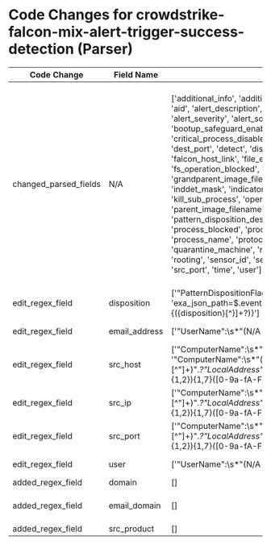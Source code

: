 # Code Changes for crowdstrike-falcon-mix-alert-trigger-success-detection (Parser)

| Code Change | Field Name | Before | After |
|-------------|------------|--------|-------|
| changed_parsed_fields | N/A | ['additional_info', 'additional_info_1', 'additional_info_2', 'aid', 'alert_description', 'alert_id', 'alert_name', 'alert_severity', 'alert_source', 'alert_type', 'bootup_safeguard_enabled', 'cid', 'critical_process_disabled', 'dest_host', 'dest_ip', 'dest_port', 'detect', 'disposition', 'email_address', 'falcon_host_link', 'file_ext', 'file_name', 'file_path', 'fs_operation_blocked', 'grandparent_command_line', 'grandparent_image_filename', 'hash_md5', 'hash_sha256', 'inddet_mask', 'indicator', 'ioc', 'kill_parent', 'kill_process', 'kill_sub_process', 'operation_blocked', 'parent_image_filename', 'parent_process_command_line', 'pattern_disposition_description', 'policy_disabled', 'process_blocked', 'process_command_line', 'process_name', 'protocol', 'quarantine_file', 'quarantine_machine', 'registry_operation_blocked', 'rooting', 'sensor_id', 'sensor_only', 'src_host', 'src_ip', 'src_port', 'time', 'user'] | ['additional_info', 'additional_info_1', 'additional_info_2', 'aid', 'alert_description', 'alert_id', 'alert_name', 'alert_severity', 'alert_source', 'alert_type', 'bootup_safeguard_enabled', 'cid', 'critical_process_disabled', 'dest_host', 'dest_ip', 'dest_port', 'detect', 'disposition', 'domain', 'email_address', 'email_domain', 'falcon_host_link', 'file_ext', 'file_name', 'file_path', 'fs_operation_blocked', 'grandparent_command_line', 'grandparent_image_filename', 'hash_md5', 'hash_sha256', 'inddet_mask', 'indicator', 'ioc', 'kill_parent', 'kill_process', 'kill_sub_process', 'operation_blocked', 'parent_image_filename', 'parent_process_command_line', 'pattern_disposition_description', 'policy_disabled', 'process_blocked', 'process_command_line', 'process_name', 'protocol', 'quarantine_file', 'quarantine_machine', 'registry_operation_blocked', 'rooting', 'sensor_id', 'sensor_only', 'src_host', 'src_ip', 'src_port', 'src_product', 'time', 'user'] |
| edit_regex_field | disposition | ['"PatternDispositionFlags":\{({disposition}[^\}]+?)\}', 'exa_json_path=$.event.PatternDispositionFlags,exa_regex=\{({disposition}[^\}]+?)\}'] | ['"PatternDispositionFlags":\{({disposition}[^\}]+?)\}', 'exa_json_path=$..PatternDispositionFlags,exa_regex=\{({disposition}[^\}]+?)\}'] |
| edit_regex_field | email_address | ['"UserName":\s*"(N/A|({email_address}([A-Za-z0-9]+[!#$%&\'+-\/=?^_`~])*[A-Za-z0-9]+@[^\]\s"\\,\|]+\.[^\]\s"\\,\|]+)|({user}[\w\.\-\!\#\^\~]{1,40}\$?))"', 'exa_json_path=$.event.UserName,exa_regex=(N/A|({email_address}([A-Za-z0-9]+[!#$%&\'+-\/=?^_`~])*[A-Za-z0-9]+@[^\]\s"\\,\|]+\.[^\]\s"\\,\|]+)|({user}[\w\.\-\!\#\^\~]{1,40}\$?))'] | ['"SourceAccountName":"(({email_address}([A-Za-z0-9]+[!#$%&\'+\/=?^_`~.\-])*[A-Za-z0-9]+@({email_domain}[^\]\s"\\,;\|]+\.[^\]\s"\\,;\|]+))|({user}[\w\.\-\!\#\^\~]{1,40}\$?))"', '"UserName":\s*"(N/A|({email_address}([A-Za-z0-9]+[!#$%&\'+-\/=?^_`~])*[A-Za-z0-9]+@[^\]\s"\\,\|]+\.[^\]\s"\\,\|]+)|({user}[\w\.\-\!\#\^\~]{1,40}\$?))"', 'exa_json_path=$..UserName,exa_regex=(N/A|({email_address}([A-Za-z0-9]+[!#$%&\'+-\/=?^_`~])*[A-Za-z0-9]+@[^\]\s"\\,\|]+\.[^\]\s"\\,\|]+)|({user}[\w\.\-\!\#\^\~]{1,40}\$?))', 'exa_json_path=$.SourceAccountName,exa_regex=(({email_address}([A-Za-z0-9]+[!#$%&\'+\/=?^_`~.\-])*[A-Za-z0-9]+@({email_domain}[^\]\s"\\,;\|]+\.[^\]\s"\\,;\|]+))|({user}[\w\.\-\!\#\^\~]{1,40}\$?))'] |
| edit_regex_field | src_host | ['"ComputerName":\s*"({src_host}[^"]+)', '"ComputerName":\s*"({src_host}[^"]+)".*?"LocalAddress":\s*"({src_ip}((([0-9a-fA-F.]{0,4}):{1,2}){1,7}([0-9a-fA-F]){0,4})|(((25[0-5]|(2[0-4]|1\d|[0-9]|)\d)\.?\b){4}))(:({src_port}\d+))?","LocalPort":\s*({=src_port}\d+),"RemoteAddress":\s*"({dest_ip}((([0-9a-fA-F.]{0,4}):{1,2}){1,7}([0-9a-fA-F]){0,4})|(((25[0-5]|(2[0-4]|1\d|[0-9]|)\d)\.?\b){4}))(:({dest_port}\d+))?","RemotePort":\s*({=dest_port}\d+),"ConnectionDirection":\s*0', '"Hostname":\s*"({src_host}[\w\-\.]+)', 'exa_regex="ComputerName":\s*"({src_host}[^"]+)".*?"LocalAddress":\s*"({src_ip}((([0-9a-fA-F.]{0,4}):{1,2}){1,7}([0-9a-fA-F]){0,4})|(((25[0-5]|(2[0-4]|1\d|[0-9]|)\d)\.?\b){4}))(:({src_port}\d+))?","LocalPort":\s*({=src_port}\d+),"RemoteAddress":\s*"({dest_ip}((([0-9a-fA-F.]{0,4}):{1,2}){1,7}([0-9a-fA-F]){0,4})|(((25[0-5]|(2[0-4]|1\d|[0-9]|)\d)\.?\b){4}))(:({dest_port}\d+))?","RemotePort":\s*({=dest_port}\d+),"ConnectionDirection":\s*0'] | ['"ComputerName":\s*"({src_host}[^"]+)', '"ComputerName":\s*"({src_host}[^"]+)".*?"LocalAddress":\s*"({src_ip}((([0-9a-fA-F.]{0,4}):{1,2}){1,7}([0-9a-fA-F]){0,4})|(((25[0-5]|(2[0-4]|1\d|[0-9]|)\d)\.?\b){4}))(:({src_port}\d+))?","LocalPort":\s*({=src_port}\d+),"RemoteAddress":\s*"({dest_ip}((([0-9a-fA-F.]{0,4}):{1,2}){1,7}([0-9a-fA-F]){0,4})|(((25[0-5]|(2[0-4]|1\d|[0-9]|)\d)\.?\b){4}))(:({dest_port}\d+))?","RemotePort":\s*({=dest_port}\d+),"ConnectionDirection":\s*0', '"Hostname":\s*"({src_host}[\w\-\.]+)', '"SourceEndpointHostName":"({src_host}[^"]+)"', 'exa_regex="ComputerName":\s*"({src_host}[^"]+)".*?"LocalAddress":\s*"({src_ip}((([0-9a-fA-F.]{0,4}):{1,2}){1,7}([0-9a-fA-F]){0,4})|(((25[0-5]|(2[0-4]|1\d|[0-9]|)\d)\.?\b){4}))(:({src_port}\d+))?","LocalPort":\s*({=src_port}\d+),"RemoteAddress":\s*"({dest_ip}((([0-9a-fA-F.]{0,4}):{1,2}){1,7}([0-9a-fA-F]){0,4})|(((25[0-5]|(2[0-4]|1\d|[0-9]|)\d)\.?\b){4}))(:({dest_port}\d+))?","RemotePort":\s*({=dest_port}\d+),"ConnectionDirection":\s*0'] |
| edit_regex_field | src_ip | ['"ComputerName":\s*"({dest_host}[^"]+)".*?"LocalAddress":\s*"({dest_ip}((([0-9a-fA-F.]{0,4}):{1,2}){1,7}([0-9a-fA-F]){0,4})|(((25[0-5]|(2[0-4]|1\d|[0-9]|)\d)\.?\b){4}))(:({dest_port}\d+))?","LocalPort":\s*({=dest_port}\d+),"RemoteAddress":\s*"({src_ip}((([0-9a-fA-F.]{0,4}):{1,2}){1,7}([0-9a-fA-F]){0,4})|(((25[0-5]|(2[0-4]|1\d|[0-9]|)\d)\.?\b){4}))(:({src_port}\d+))?","RemotePort":\s*({=src_port}\d+),"ConnectionDirection":\s*1', '"ComputerName":\s*"({src_host}[^"]+)".*?"LocalAddress":\s*"({src_ip}((([0-9a-fA-F.]{0,4}):{1,2}){1,7}([0-9a-fA-F]){0,4})|(((25[0-5]|(2[0-4]|1\d|[0-9]|)\d)\.?\b){4}))(:({src_port}\d+))?","LocalPort":\s*({=src_port}\d+),"RemoteAddress":\s*"({dest_ip}((([0-9a-fA-F.]{0,4}):{1,2}){1,7}([0-9a-fA-F]){0,4})|(((25[0-5]|(2[0-4]|1\d|[0-9]|)\d)\.?\b){4}))(:({dest_port}\d+))?","RemotePort":\s*({=dest_port}\d+),"ConnectionDirection":\s*0', '"LocalAddressIP(4|6)":"({src_ip}((([0-9a-fA-F.]{0,4}):{1,2}){1,7}([0-9a-fA-F]){0,4})|(((25[0-5]|(2[0-4]|1\d|[0-9]|)\d)\.?\b){4}))",.+?"LocalPort":"({src_port}\d+)".+?"ConnectionDirection":"0"', '"LocalIP":\s*"({src_ip}((([0-9a-fA-F.]{0,4}):{1,2}){1,7}([0-9a-fA-F]){0,4})|(((25[0-5]|(2[0-4]|1\d|[0-9]|)\d)\.?\b){4}))(:({src_port}\d+))?', '"RemoteAddressIP(4|6)":"({src_ip}((([0-9a-fA-F.]{0,4}):{1,2}){1,7}([0-9a-fA-F]){0,4})|(((25[0-5]|(2[0-4]|1\d|[0-9]|)\d)\.?\b){4}))",.+?"RemotePort":"({src_port}\d+)".+?"ConnectionDirection":"1"', 'exa_json_path=$.event.LocalIP,exa_regex=({src_ip}((([0-9a-fA-F.]{0,4}):{1,2}){1,7}([0-9a-fA-F]){0,4})|(((25[0-5]|(2[0-4]|1\d|[0-9]|)\d)\.?\b){4}))(:({src_port}\d+))?', 'exa_regex="ComputerName":\s*"({dest_host}[^"]+)".*?"LocalAddress":\s*"({dest_ip}((([0-9a-fA-F.]{0,4}):{1,2}){1,7}([0-9a-fA-F]){0,4})|(((25[0-5]|(2[0-4]|1\d|[0-9]|)\d)\.?\b){4}))(:({dest_port}\d+))?","LocalPort":\s*({=dest_port}\d+),"RemoteAddress":\s*"({src_ip}((([0-9a-fA-F.]{0,4}):{1,2}){1,7}([0-9a-fA-F]){0,4})|(((25[0-5]|(2[0-4]|1\d|[0-9]|)\d)\.?\b){4}))(:({src_port}\d+))?","RemotePort":\s*({=src_port}\d+),"ConnectionDirection":\s*1', 'exa_regex="ComputerName":\s*"({src_host}[^"]+)".*?"LocalAddress":\s*"({src_ip}((([0-9a-fA-F.]{0,4}):{1,2}){1,7}([0-9a-fA-F]){0,4})|(((25[0-5]|(2[0-4]|1\d|[0-9]|)\d)\.?\b){4}))(:({src_port}\d+))?","LocalPort":\s*({=src_port}\d+),"RemoteAddress":\s*"({dest_ip}((([0-9a-fA-F.]{0,4}):{1,2}){1,7}([0-9a-fA-F]){0,4})|(((25[0-5]|(2[0-4]|1\d|[0-9]|)\d)\.?\b){4}))(:({dest_port}\d+))?","RemotePort":\s*({=dest_port}\d+),"ConnectionDirection":\s*0', 'exa_regex="LocalAddressIP(4|6)":"({src_ip}((([0-9a-fA-F.]{0,4}):{1,2}){1,7}([0-9a-fA-F]){0,4})|(((25[0-5]|(2[0-4]|1\d|[0-9]|)\d)\.?\b){4}))",.+?"LocalPort":"({src_port}\d+)".+?"ConnectionDirection":"0"', 'exa_regex="RemoteAddressIP(4|6)":"({src_ip}((([0-9a-fA-F.]{0,4}):{1,2}){1,7}([0-9a-fA-F]){0,4})|(((25[0-5]|(2[0-4]|1\d|[0-9]|)\d)\.?\b){4}))",.+?"RemotePort":"({src_port}\d+)".+?"ConnectionDirection":"1"'] | ['"ComputerName":\s*"({dest_host}[^"]+)".*?"LocalAddress":\s*"({dest_ip}((([0-9a-fA-F.]{0,4}):{1,2}){1,7}([0-9a-fA-F]){0,4})|(((25[0-5]|(2[0-4]|1\d|[0-9]|)\d)\.?\b){4}))(:({dest_port}\d+))?","LocalPort":\s*({=dest_port}\d+),"RemoteAddress":\s*"({src_ip}((([0-9a-fA-F.]{0,4}):{1,2}){1,7}([0-9a-fA-F]){0,4})|(((25[0-5]|(2[0-4]|1\d|[0-9]|)\d)\.?\b){4}))(:({src_port}\d+))?","RemotePort":\s*({=src_port}\d+),"ConnectionDirection":\s*1', '"ComputerName":\s*"({src_host}[^"]+)".*?"LocalAddress":\s*"({src_ip}((([0-9a-fA-F.]{0,4}):{1,2}){1,7}([0-9a-fA-F]){0,4})|(((25[0-5]|(2[0-4]|1\d|[0-9]|)\d)\.?\b){4}))(:({src_port}\d+))?","LocalPort":\s*({=src_port}\d+),"RemoteAddress":\s*"({dest_ip}((([0-9a-fA-F.]{0,4}):{1,2}){1,7}([0-9a-fA-F]){0,4})|(((25[0-5]|(2[0-4]|1\d|[0-9]|)\d)\.?\b){4}))(:({dest_port}\d+))?","RemotePort":\s*({=dest_port}\d+),"ConnectionDirection":\s*0', '"LocalAddressIP(4|6)":"({src_ip}((([0-9a-fA-F.]{0,4}):{1,2}){1,7}([0-9a-fA-F]){0,4})|(((25[0-5]|(2[0-4]|1\d|[0-9]|)\d)\.?\b){4}))",.+?"LocalPort":"({src_port}\d+)".+?"ConnectionDirection":"0"', '"LocalIP":\s*"({src_ip}((([0-9a-fA-F.]{0,4}):{1,2}){1,7}([0-9a-fA-F]){0,4})|(((25[0-5]|(2[0-4]|1\d|[0-9]|)\d)\.?\b){4}))(:({src_port}\d+))?', '"RemoteAddressIP(4|6)":"({src_ip}((([0-9a-fA-F.]{0,4}):{1,2}){1,7}([0-9a-fA-F]){0,4})|(((25[0-5]|(2[0-4]|1\d|[0-9]|)\d)\.?\b){4}))",.+?"RemotePort":"({src_port}\d+)".+?"ConnectionDirection":"1"', '"SourceEndpointIpAddress":"({src_ip}((([0-9a-fA-F.]{0,4}):{1,2}){1,7}([0-9a-fA-F]){0,4})|(((25[0-5]|(2[0-4]|1\d|[0-9]|)\d)\.?\b){4}))(:({src_port}\d+))?"', 'exa_json_path=$..LocalIP,exa_regex=({src_ip}((([0-9a-fA-F.]{0,4}):{1,2}){1,7}([0-9a-fA-F]){0,4})|(((25[0-5]|(2[0-4]|1\d|[0-9]|)\d)\.?\b){4}))(:({src_port}\d+))?', 'exa_json_path=$.event.SourceEndpointIpAddress,exa_regex=({src_ip}((([0-9a-fA-F.]{0,4}):{1,2}){1,7}([0-9a-fA-F]){0,4})|(((25[0-5]|(2[0-4]|1\d|[0-9]|)\d)\.?\b){4}))(:({src_port}\d+))?', 'exa_regex="ComputerName":\s*"({dest_host}[^"]+)".*?"LocalAddress":\s*"({dest_ip}((([0-9a-fA-F.]{0,4}):{1,2}){1,7}([0-9a-fA-F]){0,4})|(((25[0-5]|(2[0-4]|1\d|[0-9]|)\d)\.?\b){4}))(:({dest_port}\d+))?","LocalPort":\s*({=dest_port}\d+),"RemoteAddress":\s*"({src_ip}((([0-9a-fA-F.]{0,4}):{1,2}){1,7}([0-9a-fA-F]){0,4})|(((25[0-5]|(2[0-4]|1\d|[0-9]|)\d)\.?\b){4}))(:({src_port}\d+))?","RemotePort":\s*({=src_port}\d+),"ConnectionDirection":\s*1', 'exa_regex="ComputerName":\s*"({src_host}[^"]+)".*?"LocalAddress":\s*"({src_ip}((([0-9a-fA-F.]{0,4}):{1,2}){1,7}([0-9a-fA-F]){0,4})|(((25[0-5]|(2[0-4]|1\d|[0-9]|)\d)\.?\b){4}))(:({src_port}\d+))?","LocalPort":\s*({=src_port}\d+),"RemoteAddress":\s*"({dest_ip}((([0-9a-fA-F.]{0,4}):{1,2}){1,7}([0-9a-fA-F]){0,4})|(((25[0-5]|(2[0-4]|1\d|[0-9]|)\d)\.?\b){4}))(:({dest_port}\d+))?","RemotePort":\s*({=dest_port}\d+),"ConnectionDirection":\s*0', 'exa_regex="LocalAddressIP(4|6)":"({src_ip}((([0-9a-fA-F.]{0,4}):{1,2}){1,7}([0-9a-fA-F]){0,4})|(((25[0-5]|(2[0-4]|1\d|[0-9]|)\d)\.?\b){4}))",.+?"LocalPort":"({src_port}\d+)".+?"ConnectionDirection":"0"', 'exa_regex="RemoteAddressIP(4|6)":"({src_ip}((([0-9a-fA-F.]{0,4}):{1,2}){1,7}([0-9a-fA-F]){0,4})|(((25[0-5]|(2[0-4]|1\d|[0-9]|)\d)\.?\b){4}))",.+?"RemotePort":"({src_port}\d+)".+?"ConnectionDirection":"1"'] |
| edit_regex_field | src_port | ['"ComputerName":\s*"({dest_host}[^"]+)".*?"LocalAddress":\s*"({dest_ip}((([0-9a-fA-F.]{0,4}):{1,2}){1,7}([0-9a-fA-F]){0,4})|(((25[0-5]|(2[0-4]|1\d|[0-9]|)\d)\.?\b){4}))(:({dest_port}\d+))?","LocalPort":\s*({=dest_port}\d+),"RemoteAddress":\s*"({src_ip}((([0-9a-fA-F.]{0,4}):{1,2}){1,7}([0-9a-fA-F]){0,4})|(((25[0-5]|(2[0-4]|1\d|[0-9]|)\d)\.?\b){4}))(:({src_port}\d+))?","RemotePort":\s*({=src_port}\d+),"ConnectionDirection":\s*1', '"ComputerName":\s*"({src_host}[^"]+)".*?"LocalAddress":\s*"({src_ip}((([0-9a-fA-F.]{0,4}):{1,2}){1,7}([0-9a-fA-F]){0,4})|(((25[0-5]|(2[0-4]|1\d|[0-9]|)\d)\.?\b){4}))(:({src_port}\d+))?","LocalPort":\s*({=src_port}\d+),"RemoteAddress":\s*"({dest_ip}((([0-9a-fA-F.]{0,4}):{1,2}){1,7}([0-9a-fA-F]){0,4})|(((25[0-5]|(2[0-4]|1\d|[0-9]|)\d)\.?\b){4}))(:({dest_port}\d+))?","RemotePort":\s*({=dest_port}\d+),"ConnectionDirection":\s*0', '"LocalAddressIP(4|6)":"({src_ip}((([0-9a-fA-F.]{0,4}):{1,2}){1,7}([0-9a-fA-F]){0,4})|(((25[0-5]|(2[0-4]|1\d|[0-9]|)\d)\.?\b){4}))",.+?"LocalPort":"({src_port}\d+)".+?"ConnectionDirection":"0"', '"LocalIP":\s*"({src_ip}((([0-9a-fA-F.]{0,4}):{1,2}){1,7}([0-9a-fA-F]){0,4})|(((25[0-5]|(2[0-4]|1\d|[0-9]|)\d)\.?\b){4}))(:({src_port}\d+))?', '"RemoteAddressIP(4|6)":"({src_ip}((([0-9a-fA-F.]{0,4}):{1,2}){1,7}([0-9a-fA-F]){0,4})|(((25[0-5]|(2[0-4]|1\d|[0-9]|)\d)\.?\b){4}))",.+?"RemotePort":"({src_port}\d+)".+?"ConnectionDirection":"1"', 'exa_json_path=$.event.LocalIP,exa_regex=({src_ip}((([0-9a-fA-F.]{0,4}):{1,2}){1,7}([0-9a-fA-F]){0,4})|(((25[0-5]|(2[0-4]|1\d|[0-9]|)\d)\.?\b){4}))(:({src_port}\d+))?', 'exa_regex="ComputerName":\s*"({dest_host}[^"]+)".*?"LocalAddress":\s*"({dest_ip}((([0-9a-fA-F.]{0,4}):{1,2}){1,7}([0-9a-fA-F]){0,4})|(((25[0-5]|(2[0-4]|1\d|[0-9]|)\d)\.?\b){4}))(:({dest_port}\d+))?","LocalPort":\s*({=dest_port}\d+),"RemoteAddress":\s*"({src_ip}((([0-9a-fA-F.]{0,4}):{1,2}){1,7}([0-9a-fA-F]){0,4})|(((25[0-5]|(2[0-4]|1\d|[0-9]|)\d)\.?\b){4}))(:({src_port}\d+))?","RemotePort":\s*({=src_port}\d+),"ConnectionDirection":\s*1', 'exa_regex="ComputerName":\s*"({src_host}[^"]+)".*?"LocalAddress":\s*"({src_ip}((([0-9a-fA-F.]{0,4}):{1,2}){1,7}([0-9a-fA-F]){0,4})|(((25[0-5]|(2[0-4]|1\d|[0-9]|)\d)\.?\b){4}))(:({src_port}\d+))?","LocalPort":\s*({=src_port}\d+),"RemoteAddress":\s*"({dest_ip}((([0-9a-fA-F.]{0,4}):{1,2}){1,7}([0-9a-fA-F]){0,4})|(((25[0-5]|(2[0-4]|1\d|[0-9]|)\d)\.?\b){4}))(:({dest_port}\d+))?","RemotePort":\s*({=dest_port}\d+),"ConnectionDirection":\s*0', 'exa_regex="LocalAddressIP(4|6)":"({src_ip}((([0-9a-fA-F.]{0,4}):{1,2}){1,7}([0-9a-fA-F]){0,4})|(((25[0-5]|(2[0-4]|1\d|[0-9]|)\d)\.?\b){4}))",.+?"LocalPort":"({src_port}\d+)".+?"ConnectionDirection":"0"', 'exa_regex="RemoteAddressIP(4|6)":"({src_ip}((([0-9a-fA-F.]{0,4}):{1,2}){1,7}([0-9a-fA-F]){0,4})|(((25[0-5]|(2[0-4]|1\d|[0-9]|)\d)\.?\b){4}))",.+?"RemotePort":"({src_port}\d+)".+?"ConnectionDirection":"1"'] | ['"ComputerName":\s*"({dest_host}[^"]+)".*?"LocalAddress":\s*"({dest_ip}((([0-9a-fA-F.]{0,4}):{1,2}){1,7}([0-9a-fA-F]){0,4})|(((25[0-5]|(2[0-4]|1\d|[0-9]|)\d)\.?\b){4}))(:({dest_port}\d+))?","LocalPort":\s*({=dest_port}\d+),"RemoteAddress":\s*"({src_ip}((([0-9a-fA-F.]{0,4}):{1,2}){1,7}([0-9a-fA-F]){0,4})|(((25[0-5]|(2[0-4]|1\d|[0-9]|)\d)\.?\b){4}))(:({src_port}\d+))?","RemotePort":\s*({=src_port}\d+),"ConnectionDirection":\s*1', '"ComputerName":\s*"({src_host}[^"]+)".*?"LocalAddress":\s*"({src_ip}((([0-9a-fA-F.]{0,4}):{1,2}){1,7}([0-9a-fA-F]){0,4})|(((25[0-5]|(2[0-4]|1\d|[0-9]|)\d)\.?\b){4}))(:({src_port}\d+))?","LocalPort":\s*({=src_port}\d+),"RemoteAddress":\s*"({dest_ip}((([0-9a-fA-F.]{0,4}):{1,2}){1,7}([0-9a-fA-F]){0,4})|(((25[0-5]|(2[0-4]|1\d|[0-9]|)\d)\.?\b){4}))(:({dest_port}\d+))?","RemotePort":\s*({=dest_port}\d+),"ConnectionDirection":\s*0', '"LocalAddressIP(4|6)":"({src_ip}((([0-9a-fA-F.]{0,4}):{1,2}){1,7}([0-9a-fA-F]){0,4})|(((25[0-5]|(2[0-4]|1\d|[0-9]|)\d)\.?\b){4}))",.+?"LocalPort":"({src_port}\d+)".+?"ConnectionDirection":"0"', '"LocalIP":\s*"({src_ip}((([0-9a-fA-F.]{0,4}):{1,2}){1,7}([0-9a-fA-F]){0,4})|(((25[0-5]|(2[0-4]|1\d|[0-9]|)\d)\.?\b){4}))(:({src_port}\d+))?', '"RemoteAddressIP(4|6)":"({src_ip}((([0-9a-fA-F.]{0,4}):{1,2}){1,7}([0-9a-fA-F]){0,4})|(((25[0-5]|(2[0-4]|1\d|[0-9]|)\d)\.?\b){4}))",.+?"RemotePort":"({src_port}\d+)".+?"ConnectionDirection":"1"', '"SourceEndpointIpAddress":"({src_ip}((([0-9a-fA-F.]{0,4}):{1,2}){1,7}([0-9a-fA-F]){0,4})|(((25[0-5]|(2[0-4]|1\d|[0-9]|)\d)\.?\b){4}))(:({src_port}\d+))?"', 'exa_json_path=$..LocalIP,exa_regex=({src_ip}((([0-9a-fA-F.]{0,4}):{1,2}){1,7}([0-9a-fA-F]){0,4})|(((25[0-5]|(2[0-4]|1\d|[0-9]|)\d)\.?\b){4}))(:({src_port}\d+))?', 'exa_json_path=$.event.SourceEndpointIpAddress,exa_regex=({src_ip}((([0-9a-fA-F.]{0,4}):{1,2}){1,7}([0-9a-fA-F]){0,4})|(((25[0-5]|(2[0-4]|1\d|[0-9]|)\d)\.?\b){4}))(:({src_port}\d+))?', 'exa_regex="ComputerName":\s*"({dest_host}[^"]+)".*?"LocalAddress":\s*"({dest_ip}((([0-9a-fA-F.]{0,4}):{1,2}){1,7}([0-9a-fA-F]){0,4})|(((25[0-5]|(2[0-4]|1\d|[0-9]|)\d)\.?\b){4}))(:({dest_port}\d+))?","LocalPort":\s*({=dest_port}\d+),"RemoteAddress":\s*"({src_ip}((([0-9a-fA-F.]{0,4}):{1,2}){1,7}([0-9a-fA-F]){0,4})|(((25[0-5]|(2[0-4]|1\d|[0-9]|)\d)\.?\b){4}))(:({src_port}\d+))?","RemotePort":\s*({=src_port}\d+),"ConnectionDirection":\s*1', 'exa_regex="ComputerName":\s*"({src_host}[^"]+)".*?"LocalAddress":\s*"({src_ip}((([0-9a-fA-F.]{0,4}):{1,2}){1,7}([0-9a-fA-F]){0,4})|(((25[0-5]|(2[0-4]|1\d|[0-9]|)\d)\.?\b){4}))(:({src_port}\d+))?","LocalPort":\s*({=src_port}\d+),"RemoteAddress":\s*"({dest_ip}((([0-9a-fA-F.]{0,4}):{1,2}){1,7}([0-9a-fA-F]){0,4})|(((25[0-5]|(2[0-4]|1\d|[0-9]|)\d)\.?\b){4}))(:({dest_port}\d+))?","RemotePort":\s*({=dest_port}\d+),"ConnectionDirection":\s*0', 'exa_regex="LocalAddressIP(4|6)":"({src_ip}((([0-9a-fA-F.]{0,4}):{1,2}){1,7}([0-9a-fA-F]){0,4})|(((25[0-5]|(2[0-4]|1\d|[0-9]|)\d)\.?\b){4}))",.+?"LocalPort":"({src_port}\d+)".+?"ConnectionDirection":"0"', 'exa_regex="RemoteAddressIP(4|6)":"({src_ip}((([0-9a-fA-F.]{0,4}):{1,2}){1,7}([0-9a-fA-F]){0,4})|(((25[0-5]|(2[0-4]|1\d|[0-9]|)\d)\.?\b){4}))",.+?"RemotePort":"({src_port}\d+)".+?"ConnectionDirection":"1"'] |
| edit_regex_field | user | ['"UserName":\s*"(N/A|({email_address}([A-Za-z0-9]+[!#$%&\'+-\/=?^_`~])*[A-Za-z0-9]+@[^\]\s"\\,\|]+\.[^\]\s"\\,\|]+)|({user}[\w\.\-\!\#\^\~]{1,40}\$?))"', 'exa_json_path=$.event.UserName,exa_regex=(N/A|({email_address}([A-Za-z0-9]+[!#$%&\'+-\/=?^_`~])*[A-Za-z0-9]+@[^\]\s"\\,\|]+\.[^\]\s"\\,\|]+)|({user}[\w\.\-\!\#\^\~]{1,40}\$?))'] | ['"SourceAccountName":"(({email_address}([A-Za-z0-9]+[!#$%&\'+\/=?^_`~.\-])*[A-Za-z0-9]+@({email_domain}[^\]\s"\\,;\|]+\.[^\]\s"\\,;\|]+))|({user}[\w\.\-\!\#\^\~]{1,40}\$?))"', '"UserName":\s*"(N/A|({email_address}([A-Za-z0-9]+[!#$%&\'+-\/=?^_`~])*[A-Za-z0-9]+@[^\]\s"\\,\|]+\.[^\]\s"\\,\|]+)|({user}[\w\.\-\!\#\^\~]{1,40}\$?))"', 'exa_json_path=$..UserName,exa_regex=(N/A|({email_address}([A-Za-z0-9]+[!#$%&\'+-\/=?^_`~])*[A-Za-z0-9]+@[^\]\s"\\,\|]+\.[^\]\s"\\,\|]+)|({user}[\w\.\-\!\#\^\~]{1,40}\$?))', 'exa_json_path=$.SourceAccountName,exa_regex=(({email_address}([A-Za-z0-9]+[!#$%&\'+\/=?^_`~.\-])*[A-Za-z0-9]+@({email_domain}[^\]\s"\\,;\|]+\.[^\]\s"\\,;\|]+))|({user}[\w\.\-\!\#\^\~]{1,40}\$?))'] |
| added_regex_field | domain | [] | ['"SourceAccountDomain":"({domain}[^"]+)"'] |
| added_regex_field | email_domain | [] | ['"SourceAccountName":"(({email_address}([A-Za-z0-9]+[!#$%&\'+\/=?^_`~.\-])*[A-Za-z0-9]+@({email_domain}[^\]\s"\\,;\|]+\.[^\]\s"\\,;\|]+))|({user}[\w\.\-\!\#\^\~]{1,40}\$?))"', 'exa_json_path=$.SourceAccountName,exa_regex=(({email_address}([A-Za-z0-9]+[!#$%&\'+\/=?^_`~.\-])*[A-Za-z0-9]+@({email_domain}[^\]\s"\\,;\|]+\.[^\]\s"\\,;\|]+))|({user}[\w\.\-\!\#\^\~]{1,40}\$?))'] |
| added_regex_field | src_product | [] | ['"SourceProducts":"({src_product}[^"]+)"'] |